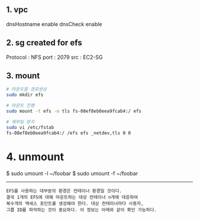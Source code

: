 ## 1. vpc 
dnsHostname enable
dnsCheck enable

## 2. sg created for efs 
Protocol : NFS
port : 2079
src : EC2-SG

## 3. mount 
```sh
# 마운트할 경로생성
sudo mkdir efs

# 마운트 진행
sudo mount -t efs -o tls fs-08ef8eb0eea9fcab4:/ efs

# 재부팅 방지
sudo vi /etc/fstab
fs-08ef8eb0eea9fcab4:/ /efs efs _netdev,tls 0 0
```

# 4. unmount
$ sudo umount -l ~/foobar
$ sudo umount -f ~/foobar


---

```
EFS를 사용하는 대부분의 환경은 컨테이너 환경일 것이다. 
결국 1개의 EFS에 대해 마운트하는 대상 컨테이너 n개에 대응하여 
복수개의 액세스 포인트를 생성해야 한다. 대상 컨테이너마다 사용자, 
그룹 ID를 파악하는 것이 중요하다. 이 정보는 아래와 같이 확인 가능하다.
```

